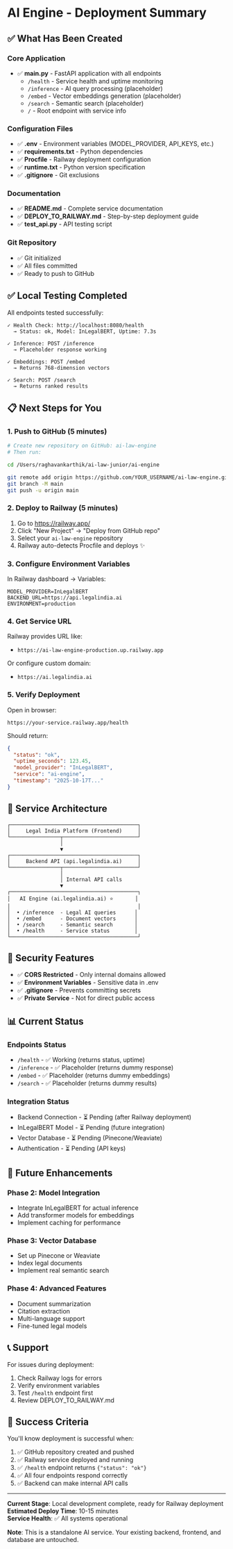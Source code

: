 # AI Engine - Deployment Summary

## ✅ What Has Been Created

### Core Application
- ✅ **main.py** - FastAPI application with all endpoints
  - `/health` - Service health and uptime monitoring
  - `/inference` - AI query processing (placeholder)
  - `/embed` - Vector embeddings generation (placeholder)
  - `/search` - Semantic search (placeholder)
  - `/` - Root endpoint with service info

### Configuration Files
- ✅ **.env** - Environment variables (MODEL_PROVIDER, API_KEYS, etc.)
- ✅ **requirements.txt** - Python dependencies
- ✅ **Procfile** - Railway deployment configuration
- ✅ **runtime.txt** - Python version specification
- ✅ **.gitignore** - Git exclusions

### Documentation
- ✅ **README.md** - Complete service documentation
- ✅ **DEPLOY_TO_RAILWAY.md** - Step-by-step deployment guide
- ✅ **test_api.py** - API testing script

### Git Repository
- ✅ Git initialized
- ✅ All files committed
- ✅ Ready to push to GitHub

## ✅ Local Testing Completed

All endpoints tested successfully:

```
✓ Health Check: http://localhost:8080/health
  → Status: ok, Model: InLegalBERT, Uptime: 7.3s

✓ Inference: POST /inference
  → Placeholder response working

✓ Embeddings: POST /embed  
  → Returns 768-dimension vectors

✓ Search: POST /search
  → Returns ranked results
```

## 📋 Next Steps for You

### 1. Push to GitHub (5 minutes)

```bash
# Create new repository on GitHub: ai-law-engine
# Then run:

cd /Users/raghavankarthik/ai-law-junior/ai-engine

git remote add origin https://github.com/YOUR_USERNAME/ai-law-engine.git
git branch -M main
git push -u origin main
```

### 2. Deploy to Railway (5 minutes)

1. Go to https://railway.app/
2. Click "New Project" → "Deploy from GitHub repo"
3. Select your `ai-law-engine` repository
4. Railway auto-detects Procfile and deploys ✨

### 3. Configure Environment Variables

In Railway dashboard → Variables:
```
MODEL_PROVIDER=InLegalBERT
BACKEND_URL=https://api.legalindia.ai
ENVIRONMENT=production
```

### 4. Get Service URL

Railway provides URL like:
- `https://ai-law-engine-production.up.railway.app`

Or configure custom domain:
- `https://ai.legalindia.ai`

### 5. Verify Deployment

Open in browser:
```
https://your-service.railway.app/health
```

Should return:
```json
{
  "status": "ok",
  "uptime_seconds": 123.45,
  "model_provider": "InLegalBERT",
  "service": "ai-engine",
  "timestamp": "2025-10-17T..."
}
```

## 🔧 Service Architecture

```
┌─────────────────────────────────────────┐
│     Legal India Platform (Frontend)     │
└────────────────┬────────────────────────┘
                 │
                 ▼
┌─────────────────────────────────────────┐
│     Backend API (api.legalindia.ai)     │
└────────────────┬────────────────────────┘
                 │
                 │ Internal API calls
                 ▼
┌─────────────────────────────────────────┐
│   AI Engine (ai.legalindia.ai) ⭐       │
│                                         │
│  • /inference  - Legal AI queries      │
│  • /embed      - Document vectors      │
│  • /search     - Semantic search       │
│  • /health     - Service status        │
└─────────────────────────────────────────┘
```

## 🔐 Security Features

- ✅ **CORS Restricted** - Only internal domains allowed
- ✅ **Environment Variables** - Sensitive data in .env
- ✅ **.gitignore** - Prevents committing secrets
- ✅ **Private Service** - Not for direct public access

## 📊 Current Status

### Endpoints Status
- `/health` - ✅ Working (returns status, uptime)
- `/inference` - ✅ Placeholder (returns dummy response)
- `/embed` - ✅ Placeholder (returns dummy embeddings)
- `/search` - ✅ Placeholder (returns dummy results)

### Integration Status
- Backend Connection - ⏳ Pending (after Railway deployment)
- InLegalBERT Model - ⏳ Pending (future integration)
- Vector Database - ⏳ Pending (Pinecone/Weaviate)
- Authentication - ⏳ Pending (API keys)

## 🚀 Future Enhancements

### Phase 2: Model Integration
- Integrate InLegalBERT for actual inference
- Add transformer models for embeddings
- Implement caching for performance

### Phase 3: Vector Database
- Set up Pinecone or Weaviate
- Index legal documents
- Implement real semantic search

### Phase 4: Advanced Features
- Document summarization
- Citation extraction
- Multi-language support
- Fine-tuned legal models

## 📞 Support

For issues during deployment:
1. Check Railway logs for errors
2. Verify environment variables
3. Test `/health` endpoint first
4. Review DEPLOY_TO_RAILWAY.md

## 🎯 Success Criteria

You'll know deployment is successful when:

1. ✅ GitHub repository created and pushed
2. ✅ Railway service deployed and running
3. ✅ `/health` endpoint returns `{"status": "ok"}`
4. ✅ All four endpoints respond correctly
5. ✅ Backend can make internal API calls

---

**Current Stage**: Local development complete, ready for Railway deployment  
**Estimated Deploy Time**: 10-15 minutes  
**Service Health**: ✅ All systems operational

**Note**: This is a standalone AI service. Your existing backend, frontend, and database are untouched.



